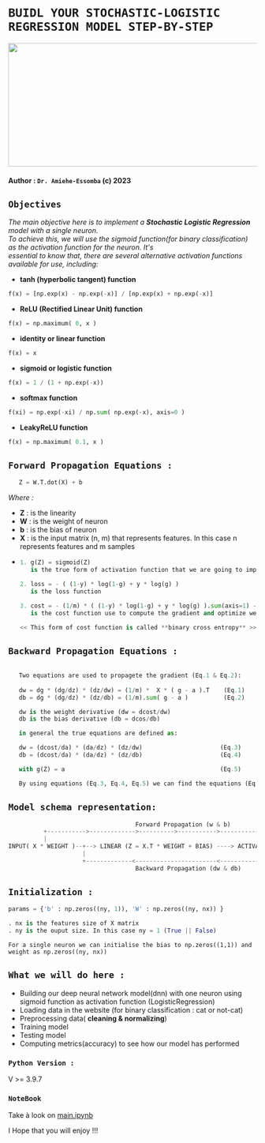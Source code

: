 # ```BUIDL YOUR STOCHASTIC-LOGISTIC REGRESSION MODEL STEP-BY-STEP```
<img width="600px" height="250px" src="https://sebastianraschka.com/images/faq/logisticregr-neuralnet/schematic.png"></img>

#### <!-- AUTHOR -->Author : ```Dr. Amiehe-Essomba``` (c) 2023


## **```Objectives```**

*The main objective here is to implement a __Stochastic Logistic Regression__ model with a single neuron.* \
*To achieve this, we will use the sigmoid function(for binary classification) as the activation function for the neuron. It's* \
*essential to know that, there are several alternative activation functions available for use, including:* 

* __tanh (hyperbolic tangent) function__
```python
f(x) = [np.exp(x) - np.exp(-x)] / [np.exp(x) + np.exp(-x)]
``` 

* __ReLU (Rectified Linear Unit) function__
```python
f(x) = np.maximum( 0, x )
```

* __identity or linear function__
```python
f(x) = x
```

* __sigmoid or logistic function__
```python
f(x) = 1 / (1 + np.exp(-x))
```

* __softmax function__ 
```python
f(xi) = np.exp(-xi) / np.sum( np.exp(-x), axis=0 )
```

* __LeakyReLU function__ 
```python
f(x) = np.maximum( 0.1, x )
```
 
## ```Forward Propagation Equations :```
 ```python
    Z = W.T.dot(X) + b
 ```

  *Where :*

 * **Z** : is the linearity
 * **W** : is the weight of neuron
 * **b** : is the bias  of neuron
 * **X** : is the input matrix (n, m) that represents features. In this case n represents features and m samples

- ```python
  1. g(Z) = sigmoid(Z)
     is the true form of activation function that we are going to implement and use 

  2. loss = - ( (1-y) * log(1-g) + y * log(g) ) 
     is the loss function 

  3. cost = - (1/m) * ( (1-y) * log(1-g) + y * log(g) ).sum(axis=1) -----> cost = avg(loss)
     is the cost function use to compute the gradient and optimize weights and biases 

  << This form of cost function is called **binary cross entropy** >>
    ```

## ```Backward Propagation Equations : ```

```python 
   
   Two equations are used to propagete the gradient (Eq.1 & Eq.2):  
   
   dw = dg * (dg/dz) * (dz/dw) = (1/m) *  X * ( g - a ).T    (Eq.1)
   db = dg * (dg/dz) * (dz/db) = (1/m).sum( g - a )          (Eq.2)

   dw is the weight derivative (dw = dcost/dw)
   db is the bias derivative (db = dcos/db)

   in general the true equations are defined as:

   dw = (dcost/da) * (da/dz) * (dz/dw)                      (Eq.3)
   db = (dcost/da) * (da/dz) * (dz/db)                      (Eq.4)

   with g(Z) = a                                            (Eq.5)

   By using equations (Eq.3, Eq.4, Eq.5) we can find the equations (Eq.1, Eq.2)

```


## __```Model schema representation:```__

```python
                                    Forward Propagation (w & b)
          +----------->------------->---------->----------->----------------------------+
          |                                                                             |             1 if p > 0.5 else 0           
INPUT( X * WEIGHT )--+--> LINEAR (Z = X.T * WEIGHT + BIAS) ----> ACTIVATION( SIGMOID(Z) ) ---> OUTPUT( Y[ idx([p, 1 - p]) ] )
                     |                                                                  |                
                     +-------------<-----------------------<-------------------<--------+
                                    Backward Propagation (dw & db)

```

## __```Initialization :```__
```python
params = {'b' : np.zeros((ny, 1)), 'W' : np.zeros((ny, nx)) }

. nx is the features size of X matrix
. ny is the ouput size. In this case ny = 1 (True || False)
```
```For a single neuron we can initialise the bias to np.zeros((1,1)) and weight as np.zeros((ny, nx))```

## ```What we will do here :```
 - Building our deep neural network model(dnn) with one neuron using sigmoid function as activation function (LogisticRegression)
 - Loading data in the website (for binary classification : cat or not-cat)
 - Preprocessing data( **cleaning & normalizing**)
 - Training model
 - Testing model
 - Computing metrics(accuracy) to see how our model has performed
 
### __```Python Version :```__
   V >= 3.9.7

### __```NoteBook```__
   Take à look on [main.ipynb](https://github.com/amiehe-essomba/logisticRegression/blob/computer-vision/main.ipynb)

   I Hope that you will enjoy !!!
